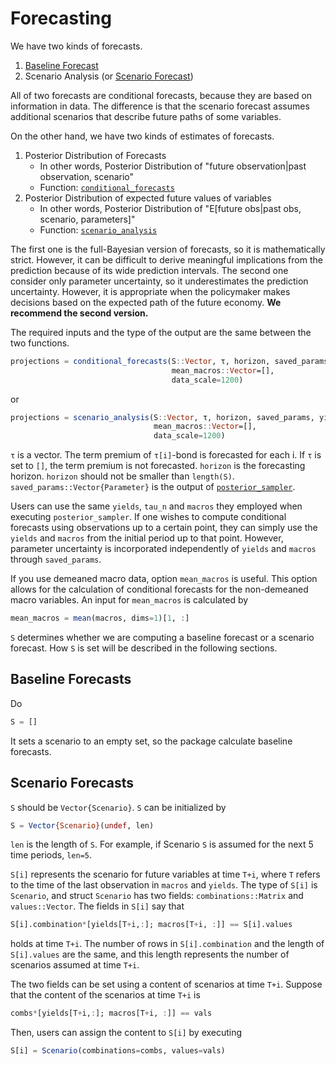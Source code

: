 # Forecasting

We have two kinds of forecasts.

1. [Baseline Forecast](@ref)
2. Scenario Analysis (or [Scenario Forecast](@ref))

All of two forecasts are conditional forecasts, because they are based on information in data. The difference is that the scenario forecast assumes additional scenarios that describe future paths of some variables.

On the other hand, we have two kinds of estimates of forecasts.

1. Posterior Distribution of Forecasts
   - In other words, Posterior Distribution of "future observation|past observation, scenario"
   - Function: [`conditional_forecasts`](@ref)
2. Posterior Distribution of expected future values of variables
   - In other words, Posterior Distribution of "E[future obs|past obs, scenario, parameters]"
   - Function: [`scenario_analysis`](@ref)

The first one is the full-Bayesian version of forecasts, so it is mathematically strict. However, it can be difficult to derive meaningful implications from the prediction because of its wide prediction intervals. The second one consider only parameter uncertainty, so it underestimates the prediction uncertainty. However, it is appropriate when the policymaker makes decisions based on the expected path of the future economy. **We recommend the second version.**

The required inputs and the type of the output are the same between the two functions.

```julia
projections = conditional_forecasts(S::Vector, τ, horizon, saved_params, yields, macros, tau_n;
                                    mean_macros::Vector=[],
                                    data_scale=1200)
```

or

```julia
projections = scenario_analysis(S::Vector, τ, horizon, saved_params, yields, macros, tau_n;
                                mean_macros::Vector=[],
                                data_scale=1200)
```

`τ` is a vector. The term premium of `τ[i]`-bond is forecasted for each i. If `τ` is set to `[]`, the term premium is not forecasted. `horizon` is the forecasting horizon. `horizon` should not be smaller than `length(S)`. `saved_params::Vector{Parameter}` is the output of [`posterior_sampler`](@ref).

Users can use the same `yields`, `tau_n` and `macros` they employed when executing `posterior_sampler`. If one wishes to compute conditional forecasts using observations up to a certain point, they can simply use the `yields` and `macros` from the initial period up to that point. However, parameter uncertainty is incorporated independently of `yields` and `macros` through `saved_params`.

If you use demeaned macro data, option `mean_macros` is useful. This option allows for the calculation of conditional forecasts for the non-demeaned macro variables. An input for `mean_macros` is calculated by

```julia
mean_macros = mean(macros, dims=1)[1, :]
```

`S` determines whether we are computing a baseline forecast or a scenario forecast. How `S` is set will be described in the following sections.

## Baseline Forecasts

Do

```julia
S = []
```

It sets a scenario to an empty set, so the package calculate baseline forecasts.

## Scenario Forecasts

`S` should be `Vector{Scenario}`. `S` can be initialized by

```julia
S = Vector{Scenario}(undef, len)
```

`len` is the length of `S`. For example, if Scenario `S` is assumed for the next 5 time periods, `len=5`.

`S[i]` represents the scenario for future variables at time `T+i`, where `T` refers to the time of the last observation in `macros` and `yields`. The type of `S[i]` is `Scenario`, and struct `Scenario` has two fields: `combinations::Matrix` and `values::Vector`. The fields in `S[i]` say that

```julia
S[i].combination*[yields[T+i,:]; macros[T+i, :]] == S[i].values
```

holds at time `T+i`. The number of rows in `S[i].combination` and the length of `S[i].values` are the same, and this length represents the number of scenarios assumed at time `T+i`.

The two fields can be set using a content of scenarios at time `T+i`. Suppose that the content of the scenarios at time `T+i` is

```julia
combs*[yields[T+i,:]; macros[T+i, :]] == vals
```

Then, users can assign the content to `S[i]` by executing

```julia
S[i] = Scenario(combinations=combs, values=vals)
```
